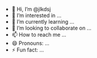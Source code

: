 - 👋 Hi, I’m @jlkdsj
- 👀 I’m interested in ...
- 🌱 I’m currently learning ...
- 💞️ I’m looking to collaborate on ...
- 📫 How to reach me ...
- 😄 Pronouns: ...
- ⚡ Fun fact: ...

<!---
jlkdsj/jlkdsj is a ✨ special ✨ repository because its `README.md` (this file) appears on your GitHub profile.
You can click the Preview link to take a look at your changes.
--->
